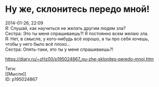 Ну же, склонитесь передо мной!
===============================

   
 2014-01-26, 22:09   
  Я: Слушай, как научиться не желать другим людям зла?   
 Сестра: Это ты меня спрашиваешь?! Я постоянно всем желаю зла.   
 Я: Нет, в смысле, у кого-нибудь всё хорошо, а ты про себя хочешь, чтобы у него было всё плохо...   
 Сестра: Опять-таки, это ты у меня спрашиваешь?!   
    
 <https://diary.ru/~zHz00/p195024867_nu-zhe-sklonites-peredo-mnoj.htm>   
   
 Теги:   
 [[Мысли]]   
 ID: p195024867